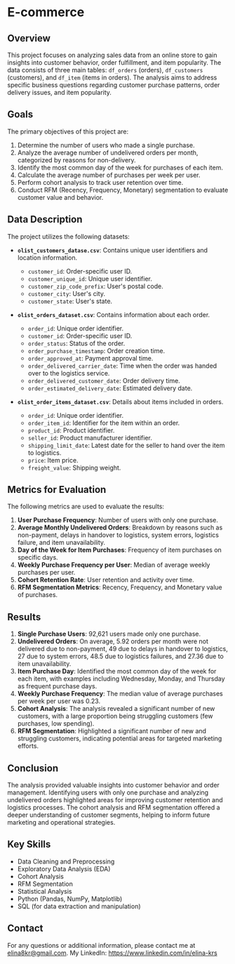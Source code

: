 # E-commerce 
## Overview
This project focuses on analyzing sales data from an online store to gain insights into customer behavior, order fulfillment, and item popularity. The data consists of three main tables: `df_orders` (orders), `df_customers` (customers), and `df_item` (items in orders). The analysis aims to address specific business questions regarding customer purchase patterns, order delivery issues, and item popularity.

## Goals
The primary objectives of this project are:
1. Determine the number of users who made a single purchase.
2. Analyze the average number of undelivered orders per month, categorized by reasons for non-delivery.
3. Identify the most common day of the week for purchases of each item.
4. Calculate the average number of purchases per week per user.
5. Perform cohort analysis to track user retention over time.
6. Conduct RFM (Recency, Frequency, Monetary) segmentation to evaluate customer value and behavior.

## Data Description
The project utilizes the following datasets:
- **`olist_customers_datase.csv`**: Contains unique user identifiers and location information.
  - `customer_id`: Order-specific user ID.
  - `customer_unique_id`: Unique user identifier.
  - `customer_zip_code_prefix`: User's postal code.
  - `customer_city`: User's city.
  - `customer_state`: User's state.

- **`olist_orders_dataset.csv`**: Contains information about each order.
  - `order_id`: Unique order identifier.
  - `customer_id`: Order-specific user ID.
  - `order_status`: Status of the order.
  - `order_purchase_timestamp`: Order creation time.
  - `order_approved_at`: Payment approval time.
  - `order_delivered_carrier_date`: Time when the order was handed over to the logistics service.
  - `order_delivered_customer_date`: Order delivery time.
  - `order_estimated_delivery_date`: Estimated delivery date.

- **`olist_order_items_dataset.csv`**: Details about items included in orders.
  - `order_id`: Unique order identifier.
  - `order_item_id`: Identifier for the item within an order.
  - `product_id`: Product identifier.
  - `seller_id`: Product manufacturer identifier.
  - `shipping_limit_date`: Latest date for the seller to hand over the item to logistics.
  - `price`: Item price.
  - `freight_value`: Shipping weight.

## Metrics for Evaluation
The following metrics are used to evaluate the results:
1. **User Purchase Frequency**: Number of users with only one purchase.
2. **Average Monthly Undelivered Orders**: Breakdown by reasons such as non-payment, delays in handover to logistics, system errors, logistics failure, and item unavailability.
3. **Day of the Week for Item Purchases**: Frequency of item purchases on specific days.
4. **Weekly Purchase Frequency per User**: Median of average weekly purchases per user.
5. **Cohort Retention Rate**: User retention and activity over time.
6. **RFM Segmentation Metrics**: Recency, Frequency, and Monetary value of purchases.


## Results
1. **Single Purchase Users**: 92,621 users made only one purchase.
2. **Undelivered Orders**: On average, 5.92 orders per month were not delivered due to non-payment, 49 due to delays in handover to logistics, 27 due to system errors, 48.5 due to logistics failures, and 27.36 due to item unavailability.
3. **Item Purchase Day**: Identified the most common day of the week for each item, with examples including Wednesday, Monday, and Thursday as frequent purchase days.
4. **Weekly Purchase Frequency**: The median value of average purchases per week per user was 0.23.
5. **Cohort Analysis**: The analysis revealed a significant number of new customers, with a large proportion being struggling customers (few purchases, low spending).
6. **RFM Segmentation**: Highlighted a significant number of new and struggling customers, indicating potential areas for targeted marketing efforts.

## Conclusion
The analysis provided valuable insights into customer behavior and order management. Identifying users with only one purchase and analyzing undelivered orders highlighted areas for improving customer retention and logistics processes. The cohort analysis and RFM segmentation offered a deeper understanding of customer segments, helping to inform future marketing and operational strategies.

## Key Skills
- Data Cleaning and Preprocessing
- Exploratory Data Analysis (EDA)
- Cohort Analysis
- RFM Segmentation
- Statistical Analysis
- Python (Pandas, NumPy, Matplotlib)
- SQL (for data extraction and manipulation)


## Contact
For any questions or additional information, please contact me at elina8kr@gmail.com. My LinkedIn: https://www.linkedin.com/in/elina-krs
